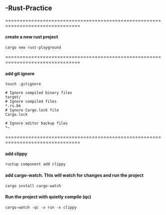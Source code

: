 ## -Rust-Practice

================================================================================

#### create a new rust project

```
cargo new rust-playground
```

================================================================================

#### add git ignore

```
touch .gitignore
```

```
# Ignore compiled binary files
target/
# Ignore compiled files
*.rs.bk
# Ignore Cargo.lock file
Cargo.lock

# Ignore editor backup files
*~
```

================================================================================

#### add clippy

```
rustup component add clippy
```

#### add cargo-watch. This will watch for changes and run the project

```
cargo install cargo-watch
```

#### Run the project with quietly compile (qc)

```
cargo-watch -qc -x run -x clippy
```
